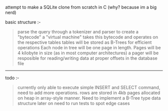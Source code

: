 attempt to make a SQLite clone from scratch in C     (why? because im a big nerd)

basic structure :-
> parse the query through a tokenizer and parser to create a "bytecode"
> a "virtual machine" takes this bytecode and operates on the respective tables
> tables will be stored as B-Trees for efficient operations
> Each node in tree will be one page in length. Pages will be 4 kilobyte in size (as in most computer architectures)
> a pager will be resposible for reading/writing data at proper offsets in the database file

---------------------------------------------------------------------------------------------------------

todo :-
> currently only able to execute simple INSERT and SELECT command, need to add more operations.
> rows are stored in 4kb pages allocated on heap in array-style manner. Need to implement a B-Tree type data structure later on
> need to run tests to spot edge cases

